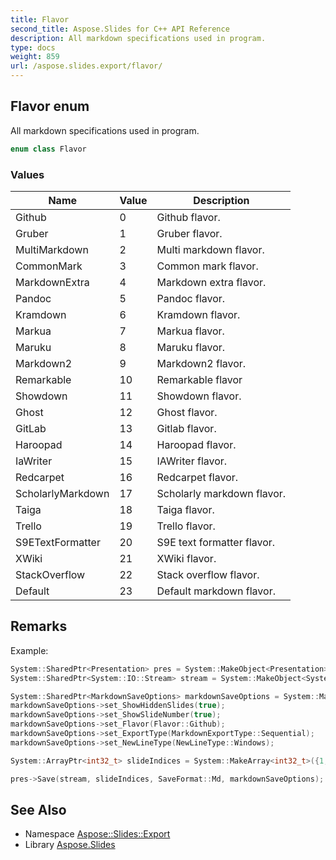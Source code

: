 ```yaml
---
title: Flavor
second_title: Aspose.Slides for C++ API Reference
description: All markdown specifications used in program.
type: docs
weight: 859
url: /aspose.slides.export/flavor/
---
```

## Flavor enum


All markdown specifications used in program.

```cpp
enum class Flavor
```

### Values

| Name | Value | Description |
| --- | --- | --- |
| Github | 0 | Github flavor. |
| Gruber | 1 | Gruber flavor. |
| MultiMarkdown | 2 | Multi markdown flavor. |
| CommonMark | 3 | Common mark flavor. |
| MarkdownExtra | 4 | Markdown extra flavor. |
| Pandoc | 5 | Pandoc flavor. |
| Kramdown | 6 | Kramdown flavor. |
| Markua | 7 | Markua flavor. |
| Maruku | 8 | Maruku flavor. |
| Markdown2 | 9 | Markdown2 flavor. |
| Remarkable | 10 | Remarkable flavor |
| Showdown | 11 | Showdown flavor. |
| Ghost | 12 | Ghost flavor. |
| GitLab | 13 | Gitlab flavor. |
| Haroopad | 14 | Haroopad flavor. |
| IaWriter | 15 | IAWriter flavor. |
| Redcarpet | 16 | Redcarpet flavor. |
| ScholarlyMarkdown | 17 | Scholarly markdown flavor. |
| Taiga | 18 | Taiga flavor. |
| Trello | 19 | Trello flavor. |
| S9ETextFormatter | 20 | S9E text formatter flavor. |
| XWiki | 21 | XWiki flavor. |
| StackOverflow | 22 | Stack overflow flavor. |
| Default | 23 | Default markdown flavor. |

## Remarks


Example: 
```cpp
System::SharedPtr<Presentation> pres = System::MakeObject<Presentation>(u"pres.pptx");
System::SharedPtr<System::IO::Stream> stream = System::MakeObject<System::IO::FileStream>(u"doc.md", System::IO::FileMode::OpenOrCreate);

System::SharedPtr<MarkdownSaveOptions> markdownSaveOptions = System::MakeObject<MarkdownSaveOptions>();
markdownSaveOptions->set_ShowHiddenSlides(true);
markdownSaveOptions->set_ShowSlideNumber(true);
markdownSaveOptions->set_Flavor(Flavor::Github);
markdownSaveOptions->set_ExportType(MarkdownExportType::Sequential);
markdownSaveOptions->set_NewLineType(NewLineType::Windows);

System::ArrayPtr<int32_t> slideIndices = System::MakeArray<int32_t>({1, 2, 3, 4, 5, 6, 7, 8, 9});

pres->Save(stream, slideIndices, SaveFormat::Md, markdownSaveOptions);
```

## See Also

* Namespace [Aspose::Slides::Export](../)
* Library [Aspose.Slides](../../)
